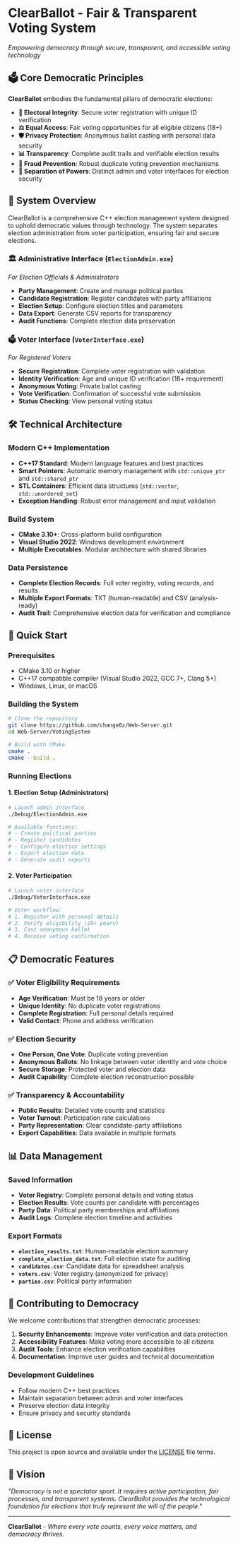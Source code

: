 # ClearBallot - Fair & Transparent Voting System

*Empowering democracy through secure, transparent, and accessible voting technology*

## 🗳️ Core Democratic Principles

**ClearBallot** embodies the fundamental pillars of democratic elections:

- **🔐 Electoral Integrity**: Secure voter registration with unique ID verification
- **⚖️ Equal Access**: Fair voting opportunities for all eligible citizens (18+)
- **🛡️ Privacy Protection**: Anonymous ballot casting with personal data security
- **📊 Transparency**: Complete audit trails and verifiable election results
- **🚫 Fraud Prevention**: Robust duplicate voting prevention mechanisms
- **👥 Separation of Powers**: Distinct admin and voter interfaces for election security

## 🎯 System Overview

ClearBallot is a comprehensive C++ election management system designed to uphold democratic values through technology. The system separates election administration from voter participation, ensuring fair and secure elections.

### 🏛️ Administrative Interface (`ElectionAdmin.exe`)
*For Election Officials & Administrators*

- **Party Management**: Create and manage political parties
- **Candidate Registration**: Register candidates with party affiliations
- **Election Setup**: Configure election titles and parameters
- **Data Export**: Generate CSV reports for transparency
- **Audit Functions**: Complete election data preservation

### 🗳️ Voter Interface (`VoterInterface.exe`)
*For Registered Voters*

- **Secure Registration**: Complete voter registration with validation
- **Identity Verification**: Age and unique ID verification (18+ requirement)
- **Anonymous Voting**: Private ballot casting
- **Vote Verification**: Confirmation of successful vote submission
- **Status Checking**: View personal voting status

## 🛠️ Technical Architecture

### Modern C++ Implementation
- **C++17 Standard**: Modern language features and best practices
- **Smart Pointers**: Automatic memory management with `std::unique_ptr` and `std::shared_ptr`
- **STL Containers**: Efficient data structures (`std::vector`, `std::unordered_set`)
- **Exception Handling**: Robust error management and input validation

### Build System
- **CMake 3.10+**: Cross-platform build configuration
- **Visual Studio 2022**: Windows development environment
- **Multiple Executables**: Modular architecture with shared libraries

### Data Persistence
- **Complete Election Records**: Full voter registry, voting records, and results
- **Multiple Export Formats**: TXT (human-readable) and CSV (analysis-ready)
- **Audit Trail**: Comprehensive election data for verification and compliance

## 🚀 Quick Start

### Prerequisites
- CMake 3.10 or higher
- C++17 compatible compiler (Visual Studio 2022, GCC 7+, Clang 5+)
- Windows, Linux, or macOS

### Building the System
```bash
# Clone the repository
git clone https://github.com/change0z/Web-Server.git
cd Web-Server/VotingSystem

# Build with CMake
cmake .
cmake --build .
```

### Running Elections

#### 1. Election Setup (Administrators)
```bash
# Launch admin interface
./Debug/ElectionAdmin.exe

# Available functions:
# - Create political parties
# - Register candidates
# - Configure election settings
# - Export election data
# - Generate audit reports
```

#### 2. Voter Participation
```bash
# Launch voter interface
./Debug/VoterInterface.exe

# Voter workflow:
# 1. Register with personal details
# 2. Verify eligibility (18+ years)
# 3. Cast anonymous ballot
# 4. Receive voting confirmation
```

## 📋 Democratic Features

### ✅ Voter Eligibility Requirements
- **Age Verification**: Must be 18 years or older
- **Unique Identity**: No duplicate voter registrations
- **Complete Registration**: Full personal details required
- **Valid Contact**: Phone and address verification

### ✅ Election Security
- **One Person, One Vote**: Duplicate voting prevention
- **Anonymous Ballots**: No linkage between voter identity and vote choice
- **Secure Storage**: Protected voter and election data
- **Audit Capability**: Complete election reconstruction possible

### ✅ Transparency & Accountability
- **Public Results**: Detailed vote counts and statistics
- **Voter Turnout**: Participation rate calculations
- **Party Representation**: Clear candidate-party affiliations
- **Export Capabilities**: Data available in multiple formats

## 📊 Data Management

### Saved Information
- **Voter Registry**: Complete personal details and voting status
- **Election Results**: Vote counts per candidate with percentages
- **Party Data**: Political party memberships and affiliations
- **Audit Logs**: Complete election timeline and activities

### Export Formats
- **`election_results.txt`**: Human-readable election summary
- **`complete_election_data.txt`**: Full election state for auditing
- **`candidates.csv`**: Candidate data for spreadsheet analysis
- **`voters.csv`**: Voter registry (anonymized for privacy)
- **`parties.csv`**: Political party information

## 🤝 Contributing to Democracy

We welcome contributions that strengthen democratic processes:

1. **Security Enhancements**: Improve voter verification and data protection
2. **Accessibility Features**: Make voting more accessible to all citizens
3. **Audit Tools**: Enhance election verification capabilities
4. **Documentation**: Improve user guides and technical documentation

### Development Guidelines
- Follow modern C++ best practices
- Maintain separation between admin and voter interfaces
- Preserve election data integrity
- Ensure privacy and security standards

## 📜 License

This project is open source and available under the [LICENSE](LICENSE) file terms.

## 🌟 Vision

*"Democracy is not a spectator sport. It requires active participation, fair processes, and transparent systems. ClearBallot provides the technological foundation for elections that truly represent the will of the people."*

---

**ClearBallot** - *Where every vote counts, every voice matters, and democracy thrives.*
